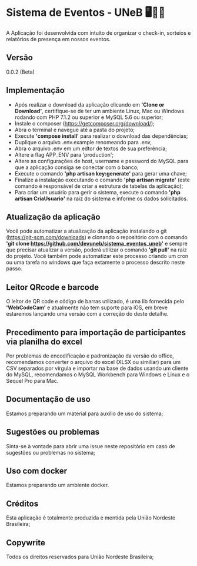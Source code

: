 # Sistema de Eventos - UNeB 🖥📔📆
A Aplicação foi desenvolvida com intuíto de organizar o check-in, sorteios e relatórios de presença em nossos eventos.

## Versão
0.0.2 (Beta)

## Implementação

 - Após realizar o download da aplicação clicando em **'Clone or Download'**, certifique-se de ter um ambiente Linux, Mac ou Windows rodando com PHP 7.1.2 ou superior e MySQL 5.6 ou superior;
 - Instale o composer (https://getcomposer.org/download/);
 - Abra o terminal e navegue até a pasta do projeto;
 - Execute **'compose install'** para realizar o download das dependências;
 - Duplique o arquivo .env.example renomeando para .env, 
 - Abra o arquivo .env em um edtor de textos de sua preferência; 
 - Altere a flag APP_ENV para 'production';
 - Altere as configurações de host, username e password do MySQL para que a aplicação consiga se conectar com o banco;
 - Execute o comando **'php artisan key:generate'** para gerar uma chave;
 - Finalize a instalação executando o comando **'php artisan migrate'** (este comando é responsável de criar a estrutura de tabelas da aplicação);
 - Para criar um usuário para gerir o sistema, execute o comando **'php artisan CriaUsuario'** na raiz do sistema e informe os dados solicitados.

## Atualização da aplicação

Você pode automatizar a atualização da aplicação instalando o git (https://git-scm.com/downloads) e clonando o repositório com o comando **'git clone https://github.com/devuneb/sistema_eventos_uneb'** e sempre que precisar atualizar a versão, poderá utilizar o comando **'git pull'** na raiz do projeto.
Você também pode automatizar este processo criando um cron ou uma tarefa no windows que faça extamente o processo descrito neste passo.

## Leitor QRcode e barcode

O leitor de QR code e código de barras utilizado, é uma lib fornecida pelo **'WebCodeCam'** e atualmente não tem suporte para iOS, em breve estaremos lançando uma versão com a correção do deste detalhe.

## Precedimento para importação de participantes via planilha do excel

Por problemas de encodificação e padronização da versão do office, recomendamos converter o arquivo do excel (XLSX ou similiar) para um CSV separados por vírgula e importar na base de dados usando um cliente do MySQL, recomendamos o MySQL Workbench para Windows e Linux e o Sequel Pro para Mac.

## Documentação de uso

Estamos preparando um material para auxilio de uso do sistema;

## Sugestões ou problemas

Sinta-se à vontade para abrir uma issue neste repositório em caso de sugestões ou problemas no sistema;

## Uso com docker

Estamos preparando um ambiente docker.

## Créditos

Esta aplicação é totalmente produzida e mentida pela União Nordeste Brasileira;

## Copywrite

Todos os direitos reservados para União Nordeste Brasileira;
